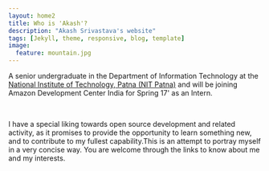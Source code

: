 ```yaml
---
layout: home2
title: Who is 'Akash'?
description: "Akash Srivastava's website"
tags: [Jekyll, theme, responsive, blog, template]
image:
  feature: mountain.jpg
---
```


A senior undergraduate in the Department of Information Technology at the <a href="http://nitp.ac.in/php/home.php" target="_blank">National Institute of Technology, Patna (NIT Patna)</a> and will be joining Amazon Development Center India for Spring 17' as an Intern. 

<br/>

I have a special liking towards open source development and related activity, as it promises to provide the opportunity to learn something new, and to contribute to my fullest capability.This is an attempt to portray myself in a very concise way. You are welcome through the links to know about me and my interests. 
<!---My detailed resume can be found <a href="https://github.com/Akash1684/akash1684.github.io/raw/master/assets/akash_cv.pdf" target="_blank">here</a>.-->
